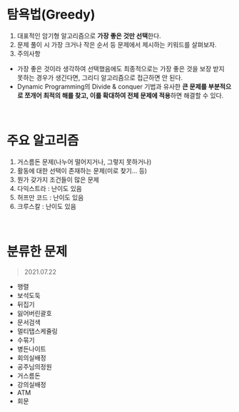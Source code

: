# 탐욕법(Greedy)
1. 대표적인 암기형 알고리즘으로 **가장 좋은 것만 선택**한다.
2. 문제 풀이 시 가장 크거나 작은 순서 등 문제에서 제시하는 키워드를 살펴보자.
3. 주의사항
  - 가장 좋은 것이라 생각하여 선택했음에도 최종적으로는 가장 좋은 것을 보장 받지 못하는 경우가 생긴다면, 그리디 알고리즘으로 접근하면 안 된다.
  - Dynamic Programming의 Divide & conquer 기법과 유사한 **큰 문제를 부분적으로 쪼개어 최적의 해를 찾고, 이를 확대하여 전체 문제에 적용**하면 해결할 수 있다.

<br>

# 주요 알고리즘
1. 거스름돈 문제(나누어 떨어지거나, 그렇지 못하거나)
2. 활동에 대한 선택이 존재하는 문제(미로 찾기... 등)
3. 뭔가 갖가지 조건들이 많은 문제
4. 다익스트라 : 난이도 있음
5. 허프만 코드 : 난이도 있음
6. 크루스칼 : 난이도 있음

<br>

# 분류한 문제
> 2021.07.22
- 행렬
- 보석도둑
- 뒤집기
- 잃어버린괄호
- 문서검색
- 멀티탭스케쥴링
- 수묶기
- 병든나이트
- 회의실배정
- 공주님의정원
- 거스름돈
- 강의실배정
- ATM
- 회문